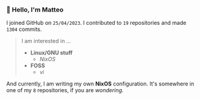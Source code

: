 ### 👋 Hello, I'm Matteo

I joined GitHub on `25/04/2023`.
I contributed to `19` repositories and made `1304` commits.

> I am interested in ...
> 
> - **Linux/GNU stuff**
>     - *NixOS*
> - **FOSS**
>   - *vi*

And currently, I am writing my own **NixOS** configuration. It's somewhere in one of my `8` repositories, if you are *wondering*.
